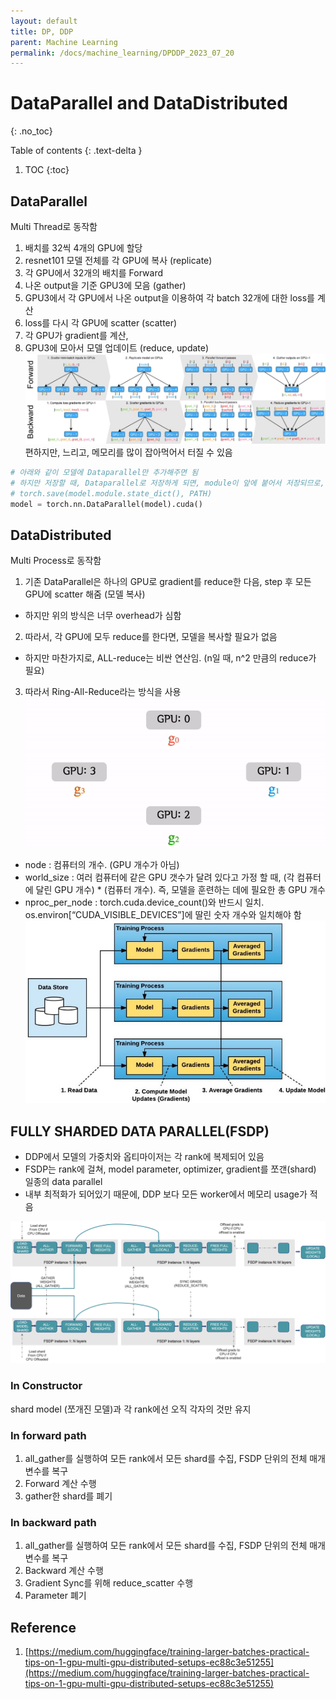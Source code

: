```yaml
---
layout: default
title: DP, DDP
parent: Machine Learning
permalink: /docs/machine_learning/DPDDP_2023_07_20
---
```


# DataParallel and DataDistributed
{: .no_toc}

Table of contents
{: .text-delta }
1. TOC
{:toc}

## DataParallel
Multi Thread로 동작함
1. 배치를 32씩 4개의 GPU에 할당
2. resnet101 모델 전체를 각 GPU에 복사 (replicate)
3. 각 GPU에서 32개의 배치를 Forward
4. 나온 output을 기준 GPU3에 모음 (gather)
5. GPU3에서 각 GPU에서 나온 output을 이용하여 각 batch 32개에 대한 loss를 계산
6. loss를 다시 각 GPU에 scatter (scatter)
7. 각 GPU가 gradient를 계산,
8. GPU3에 모아서 모델 업데이트 (reduce, update)
![Figure 1](/assets/images/ML/DPDDP_fig1.jpg) <br>
편하지만, 느리고, 메모리를 많이 잡아먹어서 터질 수 있음
```python
# 아래와 같이 모델에 Dataparallel만 추가해주면 됨
# 하지만 저장할 때, Dataparallel로 저장하게 되면, module이 앞에 붙어서 저장되므로, 저장할 땐
# torch.save(model.module.state_dict(), PATH)
model = torch.nn.DataParallel(model).cuda()
```

## DataDistributed
Multi Process로 동작함 <br>
1. 기존 DataParallel은 하나의 GPU로 gradient를 reduce한 다음, step 후 모든 GPU에 scatter 해줌 (모델 복사) <br>
- 하지만 위의 방식은 너무 overhead가 심함 <br>
2. 따라서, 각  GPU에 모두 reduce를 한다면, 모델을 복사할 필요가 없음 <br>
- 하지만 마찬가지로, ALL-reduce는 비싼 연산임. (n일 때, n^2 만큼의 reduce가 필요) <br>
3. 따라서 Ring-All-Reduce라는 방식을 사용 <br>
![Figure 2: Ring-All-Reduce](/assets/images/ML/DPDDP_fig2.gif) <br>
- node : 컴퓨터의 개수. (GPU 개수가 아님)
- world_size : 여러 컴퓨터에 같은 GPU 갯수가 달려 있다고 가정 할 때, (각 컴퓨터에 달린 GPU 개수) * (컴퓨터 개수). 즉, 모델을 훈련하는 데에 필요한 총 GPU 개수
- nproc_per_node : torch.cuda.device_count()와 반드시 일치. os.environ[“CUDA_VISIBLE_DEVICES”]에 딸린 숫자 개수와 일치해야 함
![Figure 3](/assets/images/ML/DPDDP_fig3.jpg)

## FULLY SHARDED DATA PARALLEL(FSDP)
- DDP에서 모델의 가중치와 옵티마이저는 각 rank에 복제되어 있음 <br>
- FSDP는 rank에 걸쳐, model parameter, optimizer, gradient를 쪼갠(shard) 일종의 data parallel <br>
- 내부 최적화가 되어있기 때문에, DDP 보다 모든 worker에서 메모리 usage가 적음 <br>

![Figure 4](/assets/images/ML/DPDDP_fig4.png)
### In Constructor
shard model (쪼개진 모델)과 각 rank에선 오직 각자의 것만 유지

### In forward path
1. all_gather를 실행하여 모든  rank에서 모든 shard를 수집, FSDP 단위의 전체 매개변수를 복구
2. Forward 계산 수행
3. gather한 shard를 폐기

### In backward path
1. all_gather를 실행하여 모든  rank에서 모든 shard를 수집, FSDP 단위의 전체 매개변수를 복구
2. Backward 계산 수행
3. Gradient Sync를 위해 reduce_scatter 수행
4. Parameter 폐기

## Reference
1. [https://medium.com/huggingface/training-larger-batches-practical-tips-on-1-gpu-multi-gpu-distributed-setups-ec88c3e51255](https://medium.com/huggingface/training-larger-batches-practical-tips-on-1-gpu-multi-gpu-distributed-setups-ec88c3e51255)